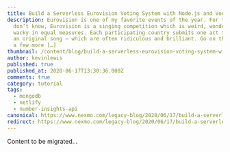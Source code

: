 ```yaml
---
title: Build a Serverless Eurovision Voting System with Node.js and Vonage
description: Eurovision is one of my favorite events of the year. For those who
  don’t know, Eurovision is a singing competition which is weird, wonderful and
  wacky in equal measures. Each participating country submits one act to perform
  an original song – which are often ridiculous and brilliant. Go on then – have
  a few more […]
thumbnail: /content/blog/build-a-serverless-eurovision-voting-system-with-node-js-and-vonage/Blog_Eurovision-Voting_1200x600.png
author: kevinlewis
published: true
published_at: 2020-06-17T13:30:36.000Z
comments: true
category: tutorial
tags:
  - mongodb
  - netlify
  - number-insights-api
canonical: https://www.nexmo.com/legacy-blog/2020/06/17/build-a-serverless-eurovision-voting-system-with-node-js-and-vonage
redirect: https://www.nexmo.com/legacy-blog/2020/06/17/build-a-serverless-eurovision-voting-system-with-node-js-and-vonage
---
```


Content to be migrated...
